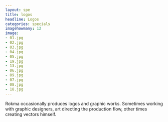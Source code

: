 ```yaml
---
layout: spe
title: logos
headline: Logos
categories: specials
imagehowmany: 12
image:
- 01.jpg
- 02.jpg
- 03.jpg
- 04.jpg
- 05.jpg
- 19.jpg
- 13.jpg
- 06.jpg
- 09.jpg
- 07.jpg
- 08.jpg
- 18.jpg
---
```

Rokma occasionally produces logos and graphic works. Sometimes working with graphic designers, art directing the production flow, other times creating vectors himself.
